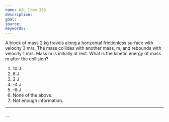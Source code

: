 ```yaml
---
name: A2L Item 289
description: 
goal: 
source: 
keywords: 
---
```


A block of mass 2 kg travels along a horizontal frictionless surface
with velocity 3 m/s. The mass collides with another mass, m, and
rebounds with velocity 1 m/s. Mass m is initially at rest. What is the
kinetic energy of mass m after the collision?

1. 10 J
2. 6 J
3. 2 J
4. -4 J
5. -8 J
6. None of the above.
7. Not enough information.

<hr/>


...
